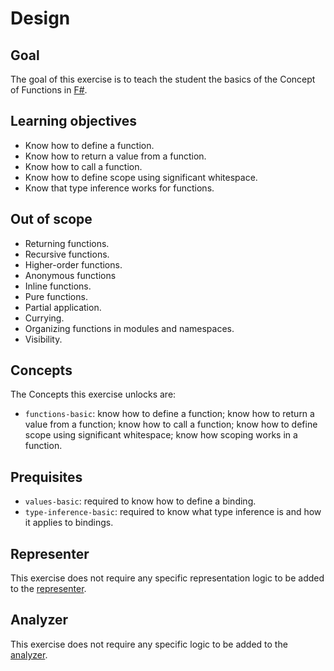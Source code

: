 # Design

## Goal

The goal of this exercise is to teach the student the basics of the Concept of Functions in [F#][functions].

## Learning objectives

- Know how to define a function.
- Know how to return a value from a function.
- Know how to call a function.
- Know how to define scope using significant whitespace.
- Know that type inference works for functions.

## Out of scope

- Returning functions.
- Recursive functions.
- Higher-order functions.
- Anonymous functions
- Inline functions.
- Pure functions.
- Partial application.
- Currying.
- Organizing functions in modules and namespaces.
- Visibility.

## Concepts

The Concepts this exercise unlocks are:

- `functions-basic`: know how to define a function; know how to return a value from a function; know how to call a function; know how to define scope using significant whitespace; know how scoping works in a function.

## Prequisites

- `values-basic`: required to know how to define a binding.
- `type-inference-basic`: required to know what type inference is and how it applies to bindings.

## Representer

This exercise does not require any specific representation logic to be added to the [representer][representer].

## Analyzer

This exercise does not require any specific logic to be added to the [analyzer][analyzer].

[analyzer]: https://github.com/exercism/fsharp-analyzer
[representer]: https://github.com/exercism/fsharp-representer
[functions]: https://docs.microsoft.com/en-us/dotnet/fsharp/language-reference/functions/
